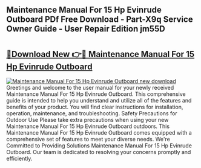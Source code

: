## Maintenance Manual For 15 Hp Evinrude Outboard PDf Free Download - Part-X9q Service Owner Guide - User Repair Edition jm55D

# <h2><a href="http://bc65868.oget.top/?id=Maintenance+Manual+For+15+Hp+Evinrude+Outboard">🔗Download New 👉🔴 Maintenance Manual For 15 Hp Evinrude Outboard</a></h2>

[![Maintenance Manual For 15 Hp Evinrude Outboard new download](https://i.imgur.com/5g1atiW.png)](http://bc65868.oget.top/?id=Maintenance+Manual+For+15+Hp+Evinrude+Outboard)
Greetings and welcome to the user manual for your newly received Maintenance Manual For 15 Hp Evinrude Outboard. This comprehensive guide is intended to help you understand and utilize all of the features and benefits of your product. You will find clear instructions for installation, operation, maintenance, and troubleshooting. Safety Precautions for Outdoor Use Please take extra precautions when using your new Maintenance Manual For 15 Hp Evinrude Outboard outdoors. This Maintenance Manual For 15 Hp Evinrude Outboard comes equipped with a comprehensive set of features to meet your diverse needs. We're Committed to Providing Solutions Maintenance Manual For 15 Hp Evinrude Outboard. Our team is dedicated to resolving your concerns promptly and efficiently.
